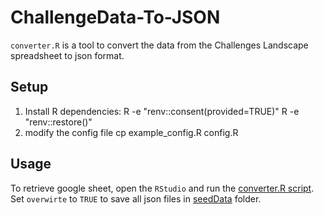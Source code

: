 # ChallengeData-To-JSON

`converter.R` is a tool to convert the data from the Challenges Landscape spreadsheet to json format.

## Setup

1. Install R dependencies:
   R -e "renv::consent(provided=TRUE)"
   R -e "renv::restore()"
2. modify the config file
   cp example_config.R config.R

## Usage

To retrieve google sheet, open the `RStudio` and run the [converter.R script](./converter.R). Set `overwirte` to `TRUE` to save all json files in [seedData](./seedData) folder.
